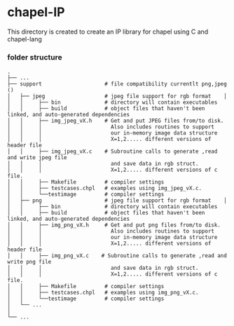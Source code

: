 # chapel-IP

This directory is created to create an IP library for chapel using C and chapel-lang

### folder structure

   
    .
    ├── ...
    ├── support                    # file compatibility currentlt png,jpeg ()
    │   ├── jpeg                   # jpeg file support for rgb format    │
    │   │     ├── bin              # directory will contain executables
    │   │     ├── build            # object files that haven't been linked, and auto-generated dependencies
    │   │     ├── img_jpeg_vX.h    # Get and put JPEG files from/to disk.  
    │   │     │                      Also includes routines to support
    │   │     │                      our in-memory image data structure
    │   │     │                      X=1,2..... different versions of header file
    │   │     ├── img_jpeg_vX.c    # Subroutine calls to generate ,read and write jpeg file
    │   │     │                      and save data in rgb struct.
    │   │     │                      X=1,2..... different versions of c file.
    │   │     ├── Makefile         # compiler settings
    │   │     ├── testcases.chpl   # examples using img_jpeg_vX.c.
    │   │     └──testimage         # compiler settings    
    │   ├── png                    # jpeg file support for rgb format    │
    │   │     ├── bin              # directory will contain executables
    │   │     ├── build            # object files that haven't been linked, and auto-generated dependencies
    │   │     ├── img_png_vX.h     # Get and put png files from/to disk.  
    │   │     │                      Also includes routines to support
    │   │     │                      our in-memory image data structure
    │   │     │                      X=1,2..... different versions of header file
    │   │     ├── img_png_vX.c    # Subroutine calls to generate ,read and write png file
    │   │     │                      and save data in rgb struct.
    │   │     │                      X=1,2..... different versions of c file.
    │   │     ├── Makefile         # compiler settings
    │   │     ├── testcases.chpl   # examples using img_png_vX.c.
    │   │     └──testimage         # compiler settings    
    │   └── ...
    │   
    └── ...